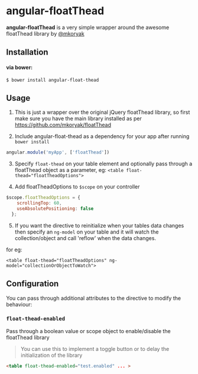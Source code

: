 angular-floatThead 
=============

**angular-floatThead** is a very simple wrapper around the awesome floatThead library by [@mkoryak](https://github.com/mkoryak/floatThead/)


## Installation

#### via bower:

```
$ bower install angular-float-thead
```

## Usage

1. This is just a wrapper over the original jQuery floatThead library, so first make sure you have the main library installed as per https://github.com/mkoryak/floatThead 

2. Include angular-float-thead as a dependency for your app after running `bower install`

  ```js
  angular.module('myApp', ['floatThead'])
  ```
  
3. Specify ```float-thead``` on your table element and optionally pass through a floatThead object as a parameter, eg: ```<table float-thead="floatTheadOptions">```

4. Add floatTheadOptions to `$scope` on your controller
 
  ```js
  $scope.floatTheadOptions = {
      scrollingTop: 60,
      useAbsolutePositioning: false
    };
  ```    

5. If you want the directive to reinitialize when your tables data changes then specify an ```ng-model``` on your table and it will watch the collection/object and call 'reflow' when the data changes.

for eg:
  
```<table float-thead="floatTheadOptions" ng-model="collectionOrObjectToWatch">```

## Configuration

You can pass through additional attributes to the directive to modify the behaviour:

### `float-thead-enabled`

Pass through a boolean value or scope object to enable/disable the floatThead library

> You can use this to implement a toggle button or to delay the initialization of the library

```html
<table float-thead-enabled="test.enabled" ... >
```
